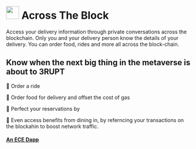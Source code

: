 #  <img src="https://user-images.githubusercontent.com/61543012/197380170-288431bb-8a34-4ed5-b026-71eb1091569a.png" height="35" width="35" align-items="center" justify-content="center" /> Across The Block
Access your delivery information through private conversations across the blockchain. Only you and your delivery person know the details of your delivery. You can order food, rides and more all across the block-chain.

## Know when the next big thing in the metaverse is about to 3RUPT

🚗 Order a ride

🍔 Order food for delivery and offset the cost of gas

🍴 Perfect your reservations by 

🍜 Even access benefits from dining in, by referncing your transactions on the blockahin to boost network traffic.

#### [An ECE Dapp](https://github.com/elicharlese)
